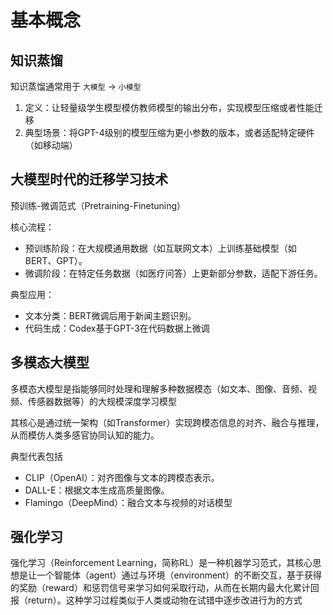 # 基本概念


## 知识蒸馏

知识蒸馏通常用于 `大模型` -> `小模型`

1. 定义：让轻量级学生模型模仿教师模型的输出分布，实现模型压缩或者性能迁移
2. 典型场景：将GPT-4级别的模型压缩为更小参数的版本，或者适配特定硬件（如移动端）


## 大模型时代的迁移学习技术

预训练-微调范式（Pretraining-Finetuning）

核心流程：
- 预训练阶段：在大规模通用数据（如互联网文本）上训练基础模型（如BERT、GPT）。
- 微调阶段：在特定任务数据（如医疗问答）上更新部分参数，适配下游任务。

典型应用：
- 文本分类：BERT微调后用于新闻主题识别。
- 代码生成：Codex基于GPT-3在代码数据上微调


## 多模态大模型

多模态大模型是指能够同时处理和理解多种数据模态（如文本、图像、音频、视频、传感器数据等）的大规模深度学习模型

其核心是通过统一架构（如Transformer）实现跨模态信息的对齐、融合与推理，从而模仿人类多感官协同认知的能力。

典型代表包括
- CLIP（OpenAI）：对齐图像与文本的跨模态表示。
- DALL-E：根据文本生成高质量图像。
- Flamingo（DeepMind）：融合文本与视频的对话模型

## 强化学习

强化学习（Reinforcement Learning，简称RL）是一种机器学习范式，其核心思想是让一个智能体（agent）通过与环境（environment）的不断交互，基于获得的奖励（reward）和惩罚信号来学习如何采取行动，从而在长期内最大化累计回报（return）。这种学习过程类似于人类或动物在试错中逐步改进行为的方式
